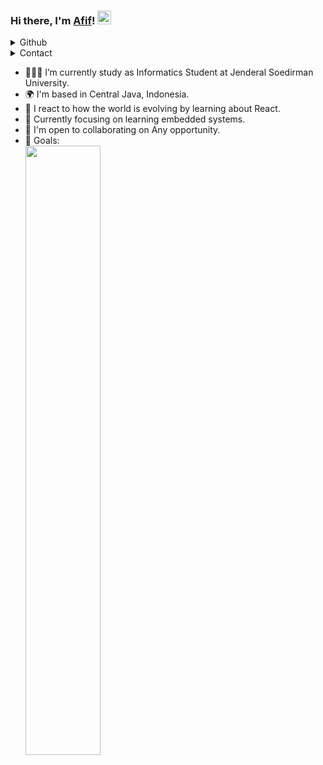 

### Hi there, I'm [Afif](https://github.com/KangJ0n0)! <img src="https://cdn.sazumi.moe/file/zsdrto.gif" width="22">
<details>
  <summary>Github</summary>
<br>

![](https://github-readme-stats.vercel.app/api/top-langs/?username=KangJ0n0&theme=github_dark&hide_border=false&include_all_commits=false&count_private=false&layout=compact) &nbsp; &nbsp;



![](http://github-profile-summary-cards.vercel.app/api/cards/profile-details?username=KangJ0n0&theme=github_dark&)

</details>

<details>
  <summary>Contact</summary>
<br>

[![](https://img.shields.io/badge/Gmail-D14836?style=for-the-badge&logo=gmail&logoColor=white)](mailto:afiftharavi@gmail.com)
[![](https://img.shields.io/badge/LinkedIn-0077B5?style=for-the-badge&logo=linkedin&logoColor=white)](https://www.linkedin.com/in/afiftha-ravi-b8bb81248/)
[![](https://img.shields.io/badge/Discord-00215E?style=for-the-badge&logo=discord&logoColor=white)](https://www.discordapp.com/users/1016196406882599023)
</details>



- 👨🏻‍💻 I’m currently study as Informatics Student at Jenderal Soedirman University.
- 🌍 I'm based in Central Java, Indonesia.
- 📝 I react to how the world is evolving by learning about React.
- 📠 Currently focusing on learning embedded systems. 
- 🤝  I'm open to collaborating on Any opportunity.
- 🎯 Goals:  <br>
    <img src="https://cdn.sazumi.moe/file/ryaca6.png" width="50%"   >


   











